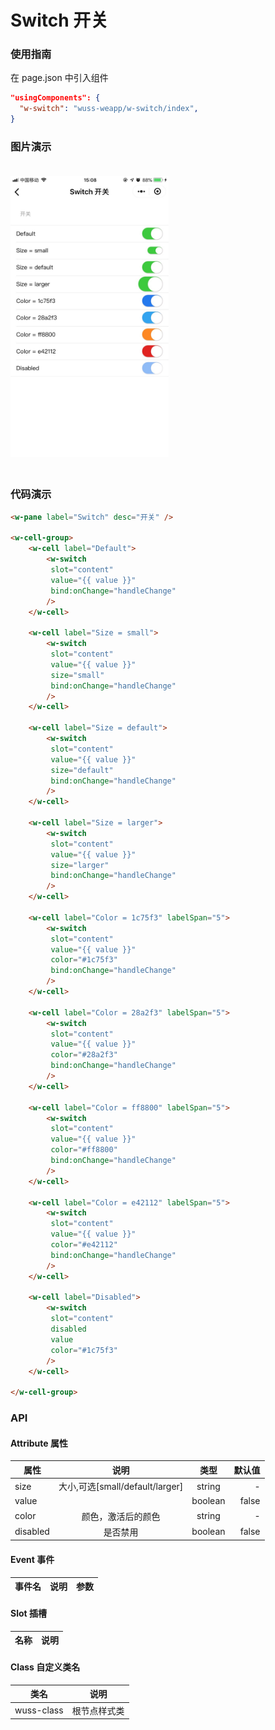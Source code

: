 # Switch 开关

### 使用指南

在 page.json 中引入组件

```json
"usingComponents": {
  "w-switch": "wuss-weapp/w-switch/index",
}
```

### 图片演示

<img style="margin: 20px 0;" height="450px" src="../../resource/switch.jpg"/>



### 代码演示

```html
<w-pane label="Switch" desc="开关" />

<w-cell-group>
	<w-cell label="Default">
		<w-switch
		 slot="content"
		 value="{{ value }}"
		 bind:onChange="handleChange"
		/>
	</w-cell>

	<w-cell label="Size = small">
		<w-switch
		 slot="content"
		 value="{{ value }}"
		 size="small"
		 bind:onChange="handleChange"
		/>
	</w-cell>

	<w-cell label="Size = default">
		<w-switch
		 slot="content"
		 value="{{ value }}"
		 size="default"
		 bind:onChange="handleChange"
		/>
	</w-cell>

	<w-cell label="Size = larger">
		<w-switch
		 slot="content"
		 value="{{ value }}"
		 size="larger"
		 bind:onChange="handleChange"
		/>
	</w-cell>

	<w-cell label="Color = 1c75f3" labelSpan="5">
		<w-switch
		 slot="content"
		 value="{{ value }}"
		 color="#1c75f3"
		 bind:onChange="handleChange"
		/>
	</w-cell>

	<w-cell label="Color = 28a2f3" labelSpan="5">
		<w-switch
		 slot="content"
		 value="{{ value }}"
		 color="#28a2f3"
		 bind:onChange="handleChange"
		/>
	</w-cell>

	<w-cell label="Color = ff8800" labelSpan="5">
		<w-switch
		 slot="content"
		 value="{{ value }}"
		 color="#ff8800"
		 bind:onChange="handleChange"
		/>
	</w-cell>

	<w-cell label="Color = e42112" labelSpan="5">
		<w-switch
		 slot="content"
		 value="{{ value }}"
		 color="#e42112"
		 bind:onChange="handleChange"
		/>
	</w-cell>

	<w-cell label="Disabled">
		<w-switch
		 slot="content"
		 disabled
		 value
		 color="#1c75f3"
		/>
	</w-cell>

</w-cell-group>
```

### API

#### Attribute 属性

| 属性     |              说明               |  类型   | 默认值 |
| -------- | :-----------------------------: | :-----: | -----: |
| size     | 大小,可选[small/default/larger] | string  |      - |
| value    |                                 | boolean |  false |
| color    |       颜色，激活后的颜色        | string  |      - |
| disabled |            是否禁用             | boolean |  false |

#### Event 事件

| 事件名 | 说明 | 参数 |
| ------ | ---- | ---- |


#### Slot 插槽

| 名称 | 说明 |
| ---- | ---- |


#### Class 自定义类名

| 类名       | 说明         |
| ---------- | ------------ |
| wuss-class | 根节点样式类 |
